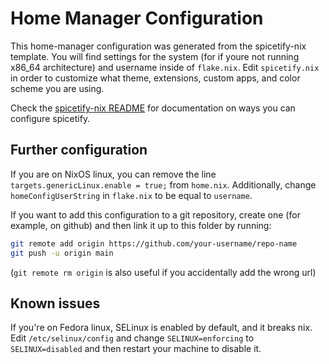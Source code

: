 # Home Manager Configuration

This home-manager configuration was generated from the spicetify-nix template.
You will find settings for the system (for if youre not running x86_64
architecture) and username inside of `flake.nix`. Edit `spicetify.nix` in
order to customize what theme, extensions, custom apps, and color scheme you
are using.

Check the [spicetify-nix README](https://github.com/the-argus/spicetify-nix/blob/master/README.md)
for documentation on ways you can configure spicetify.

## Further configuration

If you are on NixOS linux, you can remove the line
``targets.genericLinux.enable = true;`` from ``home.nix``.
Additionally, change ``homeConfigUserString`` in ``flake.nix`` to be equal to
``username``.

If you want to add this configuration to a git repository, create one
(for example, on github) and then link it up to this folder by running:

```bash
git remote add origin https://github.com/your-username/repo-name
git push -u origin main
```

(``git remote rm origin`` is also useful if you accidentally add the wrong url)

## Known issues

If you're on Fedora linux, SELinux is enabled by default, and it breaks nix.
Edit ``/etc/selinux/config`` and change ``SELINUX=enforcing`` to
``SELINUX=disabled`` and then restart your machine to disable it.
